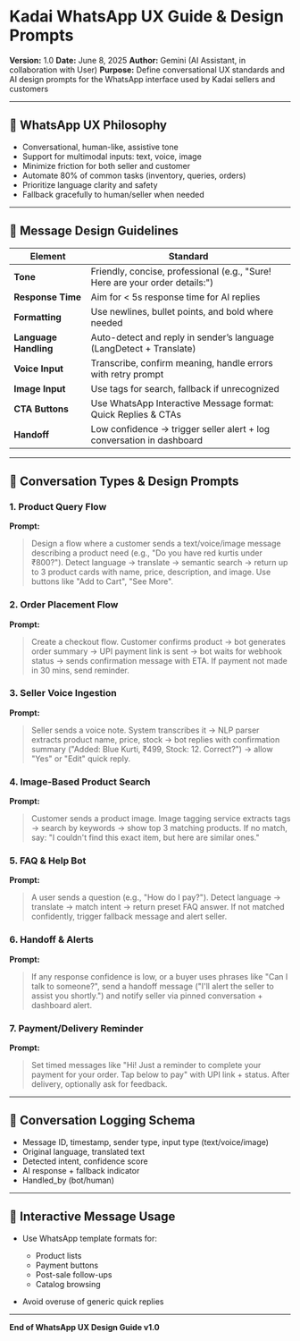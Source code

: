 # Kadai WhatsApp UX Guide & Design Prompts

**Version:** 1.0
**Date:** June 8, 2025
**Author:** Gemini (AI Assistant, in collaboration with User)
**Purpose:** Define conversational UX standards and AI design prompts for the WhatsApp interface used by Kadai sellers and customers

---

## 🎯 WhatsApp UX Philosophy

- Conversational, human-like, assistive tone
- Support for multimodal inputs: text, voice, image
- Minimize friction for both seller and customer
- Automate 80% of common tasks (inventory, queries, orders)
- Prioritize language clarity and safety
- Fallback gracefully to human/seller when needed

---

## 💬 Message Design Guidelines

| Element               | Standard                                                                     |
| --------------------- | ---------------------------------------------------------------------------- |
| **Tone**              | Friendly, concise, professional (e.g., "Sure! Here are your order details:") |
| **Response Time**     | Aim for < 5s response time for AI replies                                    |
| **Formatting**        | Use newlines, bullet points, and bold where needed                           |
| **Language Handling** | Auto-detect and reply in sender’s language (LangDetect + Translate)          |
| **Voice Input**       | Transcribe, confirm meaning, handle errors with retry prompt                 |
| **Image Input**       | Use tags for search, fallback if unrecognized                                |
| **CTA Buttons**       | Use WhatsApp Interactive Message format: Quick Replies & CTAs                |
| **Handoff**           | Low confidence → trigger seller alert + log conversation in dashboard        |

---

## 📄 Conversation Types & Design Prompts

### 1. Product Query Flow

**Prompt:**

> Design a flow where a customer sends a text/voice/image message describing a product need (e.g., "Do you have red kurtis under ₹800?"). Detect language → translate → semantic search → return up to 3 product cards with name, price, description, and image. Use buttons like "Add to Cart", "See More".

### 2. Order Placement Flow

**Prompt:**

> Create a checkout flow. Customer confirms product → bot generates order summary → UPI payment link is sent → bot waits for webhook status → sends confirmation message with ETA. If payment not made in 30 mins, send reminder.

### 3. Seller Voice Ingestion

**Prompt:**

> Seller sends a voice note. System transcribes it → NLP parser extracts product name, price, stock → bot replies with confirmation summary ("Added: Blue Kurti, ₹499, Stock: 12. Correct?") → allow "Yes" or "Edit" quick reply.

### 4. Image-Based Product Search

**Prompt:**

> Customer sends a product image. Image tagging service extracts tags → search by keywords → show top 3 matching products. If no match, say: "I couldn't find this exact item, but here are similar ones."

### 5. FAQ & Help Bot

**Prompt:**

> A user sends a question (e.g., "How do I pay?"). Detect language → translate → match intent → return preset FAQ answer. If not matched confidently, trigger fallback message and alert seller.

### 6. Handoff & Alerts

**Prompt:**

> If any response confidence is low, or a buyer uses phrases like "Can I talk to someone?", send a handoff message ("I'll alert the seller to assist you shortly.") and notify seller via pinned conversation + dashboard alert.

### 7. Payment/Delivery Reminder

**Prompt:**

> Set timed messages like "Hi! Just a reminder to complete your payment for your order. Tap below to pay" with UPI link + status. After delivery, optionally ask for feedback.

---

## 🔄 Conversation Logging Schema

- Message ID, timestamp, sender type, input type (text/voice/image)
- Original language, translated text
- Detected intent, confidence score
- AI response + fallback indicator
- Handled_by (bot/human)

---

## 📱 Interactive Message Usage

- Use WhatsApp template formats for:

  - Product lists
  - Payment buttons
  - Post-sale follow-ups
  - Catalog browsing

- Avoid overuse of generic quick replies

---

**End of WhatsApp UX Design Guide v1.0**
